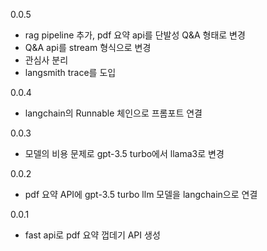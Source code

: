 0.0.5
- rag pipeline 추가, pdf 요약 api를 단발성 Q&A 형태로 변경
- Q&A api를 stream 형식으로 변경
- 관심사 분리
- langsmith trace를 도입

0.0.4 
- langchain의 Runnable 체인으로 프롬포트 연결

0.0.3 
- 모델의 비용 문제로 gpt-3.5 turbo에서 llama3로 변경

0.0.2 
- pdf 요약 API에 gpt-3.5 turbo llm 모델을 langchain으로 연결

0.0.1 
- fast api로 pdf 요약 껍데기 API 생성
